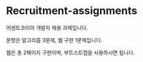 # Recruitment-assignments
어센트코리아 개발자 채용 과제입니다.

문항은 알고리즘 3문제, 웹 구현 1문제입니다.

웹은 총 2페이지 구현이며, 부트스트랩을 사용하시면 됩니다.
